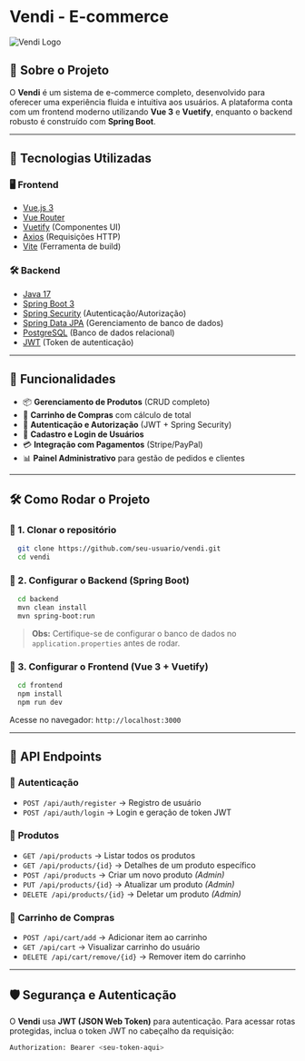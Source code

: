 # Vendi - E-commerce

![Vendi Logo](https://via.placeholder.com/150)

## 📌 Sobre o Projeto
O **Vendi** é um sistema de e-commerce completo, desenvolvido para oferecer uma experiência fluida e intuitiva aos usuários. A plataforma conta com um frontend moderno utilizando **Vue 3** e **Vuetify**, enquanto o backend robusto é construído com **Spring Boot**.

---

## 🚀 Tecnologias Utilizadas

### 🖥️ **Frontend**
- [Vue.js 3](https://vuejs.org/)
- [Vue Router](https://router.vuejs.org/)
- [Vuetify](https://vuetifyjs.com/) (Componentes UI)
- [Axios](https://axios-http.com/) (Requisições HTTP)
- [Vite](https://vitejs.dev/) (Ferramenta de build)

### 🛠️ **Backend**
- [Java 17](https://www.oracle.com/java/technologies/javase/jdk17-archive-downloads.html)
- [Spring Boot 3](https://spring.io/projects/spring-boot)
- [Spring Security](https://spring.io/projects/spring-security) (Autenticação/Autorização)
- [Spring Data JPA](https://spring.io/projects/spring-data-jpa) (Gerenciamento de banco de dados)
- [PostgreSQL](https://www.postgresql.org/) (Banco de dados relacional)
- [JWT](https://jwt.io/) (Token de autenticação)

---

## 🎯 Funcionalidades
- 📦 **Gerenciamento de Produtos** (CRUD completo)
- 🛒 **Carrinho de Compras** com cálculo de total
- 🔑 **Autenticação e Autorização** (JWT + Spring Security)
- 📜 **Cadastro e Login de Usuários**
- 💳 **Integração com Pagamentos** (Stripe/PayPal)
- 📊 **Painel Administrativo** para gestão de pedidos e clientes

---

## 🛠️ Como Rodar o Projeto

### 🔹 1. Clonar o repositório
```sh
  git clone https://github.com/seu-usuario/vendi.git
  cd vendi
```

### 🔹 2. Configurar o Backend (Spring Boot)
```sh
  cd backend
  mvn clean install
  mvn spring-boot:run
```
> **Obs:** Certifique-se de configurar o banco de dados no `application.properties` antes de rodar.

### 🔹 3. Configurar o Frontend (Vue 3 + Vuetify)
```sh
  cd frontend
  npm install
  npm run dev
```

Acesse no navegador: `http://localhost:3000`

---

## 🔗 API Endpoints

### 📌 **Autenticação**
- `POST /api/auth/register` → Registro de usuário
- `POST /api/auth/login` → Login e geração de token JWT

### 📌 **Produtos**
- `GET /api/products` → Listar todos os produtos
- `GET /api/products/{id}` → Detalhes de um produto específico
- `POST /api/products` → Criar um novo produto *(Admin)*
- `PUT /api/products/{id}` → Atualizar um produto *(Admin)*
- `DELETE /api/products/{id}` → Deletar um produto *(Admin)*

### 📌 **Carrinho de Compras**
- `POST /api/cart/add` → Adicionar item ao carrinho
- `GET /api/cart` → Visualizar carrinho do usuário
- `DELETE /api/cart/remove/{id}` → Remover item do carrinho
---

## 🛡️ Segurança e Autenticação
O **Vendi** usa **JWT (JSON Web Token)** para autenticação. Para acessar rotas protegidas, inclua o token JWT no cabeçalho da requisição:
```sh
Authorization: Bearer <seu-token-aqui>
```
